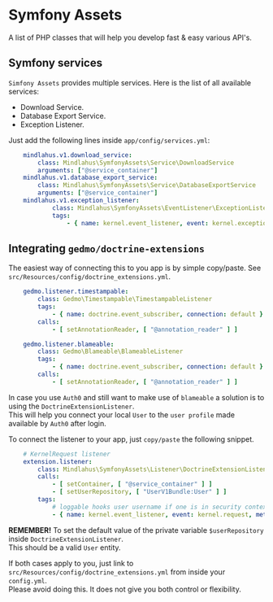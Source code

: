 # Symfony Assets

A list of PHP classes that will help you develop fast & easy various API's.

## Symfony services

`Simfony Assets` provides multiple services. Here is the list of all available services:

- Download Service.
- Database Export Service.
- Exception Listener.

Just add the following lines inside `app/config/services.yml`:
 
```yaml
    mindlahus.v1.download_service:
        class: Mindlahus\SymfonyAssets\Service\DownloadService
        arguments: ["@service_container"]
    mindlahus.v1.database_export_service:
        class: Mindlahus\SymfonyAssets\Service\DatabaseExportService
        arguments: ["@service_container"]
    mindlahus.v1.exception_listener:
            class: Mindlahus\SymfonyAssets\EventListener\ExceptionListener
            tags:
                - { name: kernel.event_listener, event: kernel.exception, method: onKernelException }
```

## Integrating `gedmo/doctrine-extensions`

The easiest way of connecting this to you app is by simple copy/paste. See `src/Resources/config/doctrine_extensions.yml`.

```yaml
    gedmo.listener.timestampable:
        class: Gedmo\Timestampable\TimestampableListener
        tags:
            - { name: doctrine.event_subscriber, connection: default }
        calls:
            - [ setAnnotationReader, [ "@annotation_reader" ] ]

    gedmo.listener.blameable:
        class: Gedmo\Blameable\BlameableListener
        tags:
            - { name: doctrine.event_subscriber, connection: default }
        calls:
            - [ setAnnotationReader, [ "@annotation_reader" ] ]
```

In case you use `Auth0` and still want to make use of `blameable` a solution is to using the `DoctrineExtensionListener`.  
This will help you connect your local `User` to the `user profile` made available by `Auth0` after login.

To connect the listener to your app, just `copy/paste` the following snippet.

```yaml
    # KernelRequest listener
    extension.listener:
        class: Mindlahus\SymfonyAssets\Listener\DoctrineExtensionListener
        calls:
            - [ setContainer, [ "@service_container" ] ]
            - [ setUserRepository, [ "UserV1Bundle:User" ] ]
        tags:
            # loggable hooks user username if one is in security context
            - { name: kernel.event_listener, event: kernel.request, method: onKernelRequest }
```

**REMEMBER!** To set the default value of the private variable `$userRepository` inside `DoctrineExtensionListener`.  
This should be a valid `User` entity.

If both cases apply to you, just link to `src/Resources/config/doctrine_extensions.yml` from inside your `config.yml`.  
Please avoid doing this. It does not give you both control or flexibility.